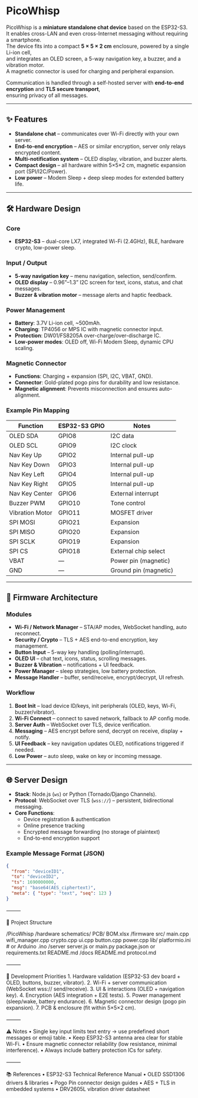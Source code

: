 # PicoWhisp

PicoWhisp is a **miniature standalone chat device** based on the ESP32-S3.  
It enables cross-LAN and even cross-Internet messaging without requiring a smartphone.  
The device fits into a compact **5 × 5 × 2 cm** enclosure, powered by a single Li-ion cell,  
and integrates an OLED screen, a 5-way navigation key, a buzzer, and a vibration motor.  
A magnetic connector is used for charging and peripheral expansion.  

Communication is handled through a self-hosted server with **end-to-end encryption** and **TLS secure transport**,  
ensuring privacy of all messages.

---

## ✨ Features

- **Standalone chat** – communicates over Wi-Fi directly with your own server.  
- **End-to-end encryption** – AES or similar encryption, server only relays encrypted content.  
- **Multi-notification system** – OLED display, vibration, and buzzer alerts.  
- **Compact design** – all hardware within 5×5×2 cm, magnetic expansion port (SPI/I2C/Power).  
- **Low power** – Modem Sleep + deep sleep modes for extended battery life.  

---

## 🛠️ Hardware Design

### Core
- **ESP32-S3** – dual-core LX7, integrated Wi-Fi (2.4GHz), BLE, hardware crypto, low-power sleep.

### Input / Output
- **5-way navigation key** – menu navigation, selection, send/confirm.  
- **OLED display** – 0.96”–1.3” I2C screen for text, icons, status, and chat messages.  
- **Buzzer & vibration motor** – message alerts and haptic feedback.  

### Power Management
- **Battery**: 3.7V Li-ion cell, ~500mAh.  
- **Charging**: TP4056 or MPS IC with magnetic connector input.  
- **Protection**: DW01/FS8205A over-charge/over-discharge IC.  
- **Low-power modes**: OLED off, Wi-Fi Modem Sleep, dynamic CPU scaling.  

### Magnetic Connector
- **Functions**: Charging + expansion (SPI, I2C, VBAT, GND).  
- **Connector**: Gold-plated pogo pins for durability and low resistance.  
- **Magnetic alignment**: Prevents misconnection and ensures auto-alignment.  

### Example Pin Mapping

| Function          | ESP32-S3 GPIO | Notes                 |
|-------------------|---------------|-----------------------|
| OLED SDA          | GPIO8         | I2C data              |
| OLED SCL          | GPIO9         | I2C clock             |
| Nav Key Up        | GPIO2         | Internal pull-up      |
| Nav Key Down      | GPIO3         | Internal pull-up      |
| Nav Key Left      | GPIO4         | Internal pull-up      |
| Nav Key Right     | GPIO5         | Internal pull-up      |
| Nav Key Center    | GPIO6         | External interrupt    |
| Buzzer PWM        | GPIO10        | Tone control          |
| Vibration Motor   | GPIO11        | MOSFET driver         |
| SPI MOSI          | GPIO21        | Expansion             |
| SPI MISO          | GPIO20        | Expansion             |
| SPI SCLK          | GPIO19        | Expansion             |
| SPI CS            | GPIO18        | External chip select  |
| VBAT              | —             | Power pin (magnetic)  |
| GND               | —             | Ground pin (magnetic) |

---

## 📑 Firmware Architecture

### Modules
- **Wi-Fi / Network Manager** – STA/AP modes, WebSocket handling, auto reconnect.  
- **Security / Crypto** – TLS + AES end-to-end encryption, key management.  
- **Button Input** – 5-way key handling (polling/interrupt).  
- **OLED UI** – chat text, icons, status, scrolling messages.  
- **Buzzer & Vibration** – notifications + UI feedback.  
- **Power Manager** – sleep strategies, low battery protection.  
- **Message Handler** – buffer, send/receive, encrypt/decrypt, UI refresh.  

### Workflow
1. **Boot Init** – load device ID/keys, init peripherals (OLED, keys, Wi-Fi, buzzer/vibrator).  
2. **Wi-Fi Connect** – connect to saved network, fallback to AP config mode.  
3. **Server Auth** – WebSocket over TLS, device verification.  
4. **Messaging** – AES encrypt before send, decrypt on receive, display + notify.  
5. **UI Feedback** – key navigation updates OLED, notifications triggered if needed.  
6. **Low Power** – auto sleep, wake on key or incoming message.  

---

## 🌐 Server Design

- **Stack**: Node.js (`ws`) or Python (Tornado/Django Channels).  
- **Protocol**: WebSocket over TLS (`wss://`) – persistent, bidirectional messaging.  
- **Core Functions**:
  - Device registration & authentication  
  - Online presence tracking  
  - Encrypted message forwarding (no storage of plaintext)  
  - End-to-end encryption support  

### Example Message Format (JSON)

```json
{
  "from": "deviceID1",
  "to": "deviceID2",
  "ts": 1690000000,
  "msg": "base64(AES_ciphertext)",
  "meta": { "type": "text", "seq": 123 }
}
```

⸻

📂 Project Structure

/PicoWhisp
  /hardware
    schematics/
    PCB/
    BOM.xlsx
  /firmware
    src/
      main.cpp
      wifi_manager.cpp
      crypto.cpp
      ui.cpp
      button.cpp
      power.cpp
    lib/
    platformio.ini   # or Arduino .ino
  /server
    server.js or main.py
    package.json or requirements.txt
    README.md
  /docs
    README.md
    protocol.md


⸻

🚀 Development Priorities
	1.	Hardware validation (ESP32-S3 dev board + OLED, buttons, buzzer, vibrator).
	2.	Wi-Fi + server communication (WebSocket wss:// send/receive).
	3.	UI & interactions (OLED + navigation key).
	4.	Encryption (AES integration + E2E tests).
	5.	Power management (sleep/wake, battery endurance).
	6.	Magnetic connector design (pogo pin expansion).
	7.	PCB & enclosure (fit within 5×5×2 cm).

⸻

⚠️ Notes
	•	Single key input limits text entry → use predefined short messages or emoji table.
	•	Keep ESP32-S3 antenna area clear for stable Wi-Fi.
	•	Ensure magnetic connector reliability (low resistance, minimal interference).
	•	Always include battery protection ICs for safety.

⸻

📚 References
	•	ESP32-S3 Technical Reference Manual
	•	OLED SSD1306 drivers & libraries
	•	Pogo Pin connector design guides
	•	AES + TLS in embedded systems
	•	DRV2605L vibration driver datasheet
